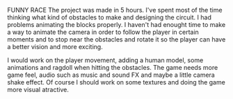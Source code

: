 FUNNY RACE
The project was made in 5 hours. I've spent most of the time thinking what kind of obstacles to make and designing the circuit.
I had problems animating the blocks properly. I haven't had enought time to make a way to animate the camera in order to follow
the player in certain moments and to stop near the obstacles and rotate it so the player can have a better vision and more exciting.

I would work on the player movement, adding a human model, some animations and ragdoll when hitting the obstacles. The game needs
more game feel, audio such as music and sound FX and maybe a little camera shake effect. Of course I should work on some textures
and doing the game more visual atractive.

